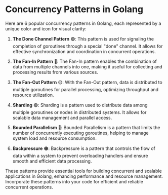 # Concurrency Patterns in Golang

Here are 6 popular concurrency patterns in Golang, each represented by a unique color and icon for visual clarity:

1. **The Done Channel Pattern** 🟢: This pattern is used for signaling the completion of goroutines through a special "done" channel. It allows for effective synchronization and coordination in concurrent operations.

2. **The Fan-In Pattern** 🔵: The Fan-In pattern enables the combination of data from multiple channels into one, making it useful for collecting and processing results from various sources.

3. **The Fan-Out Pattern** 🟡: With the Fan-Out pattern, data is distributed to multiple goroutines for parallel processing, optimizing throughput and resource utilization.

4. **Sharding** 🟣: Sharding is a pattern used to distribute data among multiple goroutines or nodes in distributed systems. It allows for scalable data management and parallel access.

5. **Bounded Parallelism** 🔴: Bounded Parallelism is a pattern that limits the number of concurrently executing goroutines, helping to manage system load and resource consumption.

6. **Backpressure** 🟠: Backpressure is a pattern that controls the flow of data within a system to prevent overloading handlers and ensure smooth and efficient data processing.

These patterns provide essential tools for building concurrent and scalable applications in Golang, enhancing performance and resource management. Incorporate these patterns into your code for efficient and reliable concurrent operations.